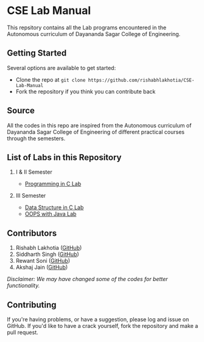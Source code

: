 # CSE Lab Manual
This repsitory contains all the Lab programs encountered in the Autonomous curriculum of Dayananda Sagar College of Engineering.

## Getting Started
Several options are available to get started:
* Clone the repo at `git clone https://github.com/rishabhlakhotia/CSE-Lab-Manual`
* Fork the repository if you think you can contribute back

## Source
All the codes in this repo are inspired from the Autonomous curriculum of Dayananda Sagar College of Engineering of different practical courses through the semesters.

## List of Labs in this Repository
1. I & II Semester
   * [Programming in C Lab](/I%20%26%20II%20Semester/Programming-in-C)

2. III Semester
   * [Data Structure in C Lab](/III%20Semester/Data-Structure-in-C)
   * [OOPS with Java Lab](/III%20Semester/OOPS-With-Java)


## Contributors
1. Rishabh Lakhotia ([GitHub](https://github.com/rishabhlakhotia))
2. Siddharth Singh ([GitHub](https://github.com/cddharthsingh))
3. Rewant Soni ([GitHub](https://github.com/rewantsoni))
4. Akshaj Jain ([GitHub](https://github.com/aksj98))

*Disclaimer: We may have changed some of the codes for better functionality.*

## Contributing
If you're having problems, or have a suggestion, please log and issue on GitHub. If you'd like to have a crack yourself, fork the repository and make a pull request.
